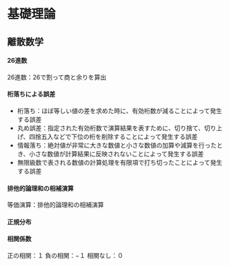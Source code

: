 # 基礎理論

## 離散数学

#### 26進数
26進数：26で割って商と余りを算出

#### 桁落ちによる誤差
- 桁落ち：ほぼ等しい値の差を求めた時に、有効桁数が減ることによって発生する誤差
- 丸め誤差：指定された有効桁数で演算結果を表すために、切り捨て、切り上げ、四捨五入などで下位の桁を削除することによって発生する誤差
- 情報落ち：絶対値が非常に大きな数値と小さな数値の加算や減算を行ったとき、小さな数値が計算結果に反映されないことによって発生する誤差
- 無限級数で表される数値の計算処理を有限項で打ち切ったことによって発生する誤差

#### 排他的論理和の相補演算
等価演算：排他的論理和の相補演算

#### 正規分布

#### 相関係数
正の相関：１
負の相関：−１
相関なし：０
